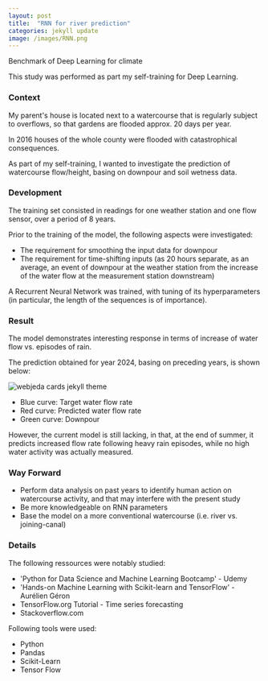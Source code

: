 ```yaml
---
layout: post
title:  "RNN for river prediction"
categories: jekyll update
image: /images/RNN.png
---
```


Benchmark of Deep Learning for climate

This study was performed as part my self-training for Deep Learning.

<h3>Context</h3>

My parent's house is located next to a watercourse that is regularly subject to overflows, so that gardens are flooded approx. 20 days per year.

In 2016 houses of the whole county were flooded with catastrophical consequences.

As part of my self-training, I wanted to investigate the prediction of watercourse flow/height, basing on downpour and soil wetness data.


<h3>Development</h3>

The training set consisted in readings for one weather station and one flow sensor, over a period of 8 years.

Prior to the training of the model, the following aspects were investigated:
<ul class="list-group">
  <li class="list-group-item">The requirement for smoothing the input data for downpour</li>
  <li class="list-group-item">The requirement for time-shifting inputs (as 20 hours separate, as an average, an event of downpour at the weather station from the increase of the water flow at the measurement station downstream)</li>
</ul>

<div class="mt20"></div>

A Recurrent Neural Network was trained, with tuning of its hyperparameters (in particular, the length of the sequences is of importance).

<h3>Result</h3>

The model demonstrates interesting response in terms of increase of water flow vs. episodes of rain.

The prediction obtained for year 2024, basing on preceding years, is shown below:

![webjeda cards jekyll theme]({{site.baseurl}}/images/RNN.png)
<div class="mt20"></div>

<ul class="list-group">
  <li class="list-group-item">Blue curve: Target water flow rate</li>
  <li class="list-group-item">Red curve: Predicted water flow rate</li>
  <li class="list-group-item">Green curve: Downpour</li>
</ul>

<div class="mt20"></div>

However, the current model is still lacking, in that, at the end of summer, it predicts increased flow rate following heavy rain episodes, while no high water activity was actually measured.

<h3>Way Forward</h3>

<ul class="list-group">
  <li class="list-group-item">Perform data analysis on past years to identify human action on watercourse activity, and that may interfere with the present study</li>
  <li class="list-group-item">Be more knowledgeable on RNN parameters</li>
  <li class="list-group-item">Base the model on a more conventional watercourse (i.e. river vs. joining-canal)</li>
</ul>

<div class="mt20"></div>

<h3>Details</h3>

The following ressources were notably studied:
<ul class="list-group">
  <li class="list-group-item">'Python for Data Science and Machine Learning Bootcamp' - Udemy</li>
  <li class="list-group-item">'Hands-on Machine Learning with Scikit-learn and TensorFlow' - Aurélien Géron</li>
  <li class="list-group-item">TensorFlow.org Tutorial - Time series forecasting</li>
  <li class="list-group-item">Stackoverflow.com</li>
</ul>

<div class="mt20"></div>

Following tools were used:
<ul class="list-group">
  <li class="list-group-item">Python</li>
  <li class="list-group-item">Pandas</li>
  <li class="list-group-item">Scikit-Learn</li>
  <li class="list-group-item">Tensor Flow</li>
</ul>